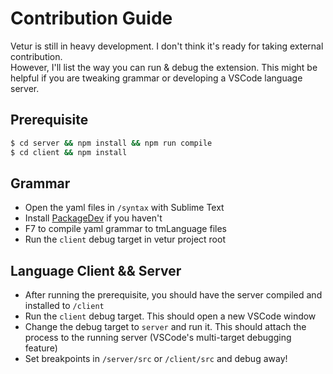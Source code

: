 # Contribution Guide

Vetur is still in heavy development. I don't think it's ready for taking external contribution.  
However, I'll list the way you can run & debug the extension. This might be helpful if you are
tweaking grammar or developing a VSCode language server.

## Prerequisite

```bash
$ cd server && npm install && npm run compile
$ cd client && npm install
```

## Grammar

- Open the yaml files in `/syntax` with Sublime Text
- Install [PackageDev](https://github.com/SublimeText/PackageDev) if you haven't
- F7 to compile yaml grammar to tmLanguage files
- Run the `client` debug target in vetur project root

## Language Client && Server

- After running the prerequisite, you should have the server compiled and installed to `/client`
- Run the `client` debug target. This should open a new VSCode window
- Change the debug target to `server` and run it. This should attach the process to the running server (VSCode's multi-target debugging feature)
- Set breakpoints in `/server/src` or `/client/src` and debug away!

